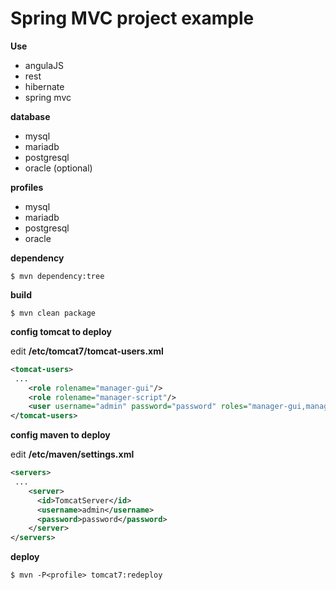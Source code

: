 # Spring MVC project example

**Use**

- angulaJS
- rest
- hibernate
- spring mvc

**database**

- mysql
- mariadb
- postgresql
- oracle (optional)

**profiles**

- mysql
- mariadb
- postgresql
- oracle

**dependency**
```
$ mvn dependency:tree
```
**build**
```
$ mvn clean package
```
**config tomcat to deploy**

 edit **/etc/tomcat7/tomcat-users.xml**

``` xml
<tomcat-users>
 ...
    <role rolename="manager-gui"/>
    <role rolename="manager-script"/>
    <user username="admin" password="password" roles="manager-gui,manager-script" />
</tomcat-users>
```

**config maven to deploy**

 edit **/etc/maven/settings.xml**

``` xml
<servers>
 ...
    <server>
      <id>TomcatServer</id>
      <username>admin</username>
      <password>password</password>
    </server>
</servers>
```

**deploy**
```
$ mvn -P<profile> tomcat7:redeploy
```

